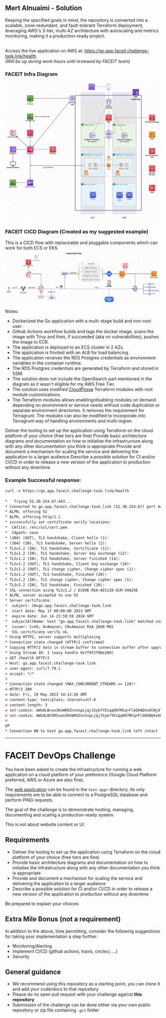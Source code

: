 ## Mert Alnuaimi - Solution
Keeping the specified goals in mind, the repository is converted into a scalable, zone-redundant, and fault-tolerant Terraform deployment, leveraging AWS's 3-tier, multi-AZ architecture with autoscaling and metrics monitoring, making it a production-ready project.

<br>Access the live application on AWS at: https://go.app.faceit.challenge-task.link/health <br>_(Will be up during work hours until reviewed by FACEIT team)_

### FACEIT Infra Diagram
![faceit-infra-diagram](diagrams/faceit_infra.png)

### FACEIT CICD Diagram (Created as my suggested example)
This is a CICD flow with replaceable and pluggable components which can work for both ECS or EKS.
![faceit-cicd-diagram](diagrams/faceit_cicd.png)

Notes:
- Dockerized the Go application with a multi-stage build and non-root user.
- Github Actions workflow builds and tags the docker image, scans the image with Trivy and then, if succeeded (aka no vulnerabilities), pushes the image to ECR.
- The application is deployed to an ECS cluster in 2 AZs.
- The application is fronted with an ALB for load balancing.
- The application receives the RDS Postgres credentials as environment variables in the container runtime.
- The RDS Postgres credentials are generated by Terraform and stored in SSM.
- The solution does not include the OpenSearch part mentioned in the diagram as it wasn't eligible for my AWS Free Tier.
- The solution uses modified [CloudPosse](https://github.com/cloudposse) Terraform modules with root module customizations.
- The Terraform modules allows enabling/disabling modules on demand depending on environment or service needs without code duplication or separate environment directories. It removes the requirement for Terragrunt. The modules can also be modified to incorporate into Terragrunt way of handling environments and multi-region.


Deliver the tooling to set up the application using Terraform on the cloud platform of your choice (free tiers are fine)
Provide basic architecture diagrams and documentation on how to initialise the infrastructure along with any other documentation you think is appropriate
Provide and document a mechanism for scaling the service and delivering the application to a larger audience
Describe a possible solution for CI and/or CI/CD in order to release a new version of the application to production without any downtime
### Example Successful response:
```html
curl -v https://go.app.faceit.challenge-task.link/health                                                                         ✔  49s  app 

*   Trying 52.30.254.67:443...
* Connected to go.app.faceit.challenge-task.link (52.30.254.67) port 443 (#0)
* ALPN, offering h2
* ALPN, offering http/1.1
* successfully set certificate verify locations:
*  CAfile: /etc/ssl/cert.pem
*  CApath: none
* (304) (OUT), TLS handshake, Client hello (1):
* (304) (IN), TLS handshake, Server hello (2):
* TLSv1.2 (IN), TLS handshake, Certificate (11):
* TLSv1.2 (IN), TLS handshake, Server key exchange (12):
* TLSv1.2 (IN), TLS handshake, Server finished (14):
* TLSv1.2 (OUT), TLS handshake, Client key exchange (16):
* TLSv1.2 (OUT), TLS change cipher, Change cipher spec (1):
* TLSv1.2 (OUT), TLS handshake, Finished (20):
* TLSv1.2 (IN), TLS change cipher, Change cipher spec (1):
* TLSv1.2 (IN), TLS handshake, Finished (20):
* SSL connection using TLSv1.2 / ECDHE-RSA-AES128-GCM-SHA256
* ALPN, server accepted to use h2
* Server certificate:
*  subject: CN=go.app.faceit.challenge-task.link
*  start date: May 17 00:00:00 2023 GMT
*  expire date: Jun 14 23:59:59 2024 GMT
*  subjectAltName: host "go.app.faceit.challenge-task.link" matched cert's "go.app.faceit.challenge-task.link"
*  issuer: C=US; O=Amazon; CN=Amazon RSA 2048 M02
*  SSL certificate verify ok.
* Using HTTP2, server supports multiplexing
* Connection state changed (HTTP/2 confirmed)
* Copying HTTP/2 data in stream buffer to connection buffer after upgrade: len=0
* Using Stream ID: 1 (easy handle 0x7f9f2f00e200)
> GET /health HTTP/2
> Host: go.app.faceit.challenge-task.link
> user-agent: curl/7.79.1
> accept: */*
>
* Connection state changed (MAX_CONCURRENT_STREAMS == 128)!
< HTTP/2 200
< date: Fri, 19 May 2023 14:13:20 GMT
< content-type: text/plain; charset=utf-8
< content-length: 3
< set-cookie: AWSALB=oo3HvW09ZnsVxpLjqjJSyk7YE1qq007MCq+FlGOkNQ4sKCWjdl13Zii63E7RpKSVJ5VgAC/gSUD89Fgkiqnf0XgmxWyvhhg4N7ZPrMI4OrPCOXToDJoz4TpsEgRe; Expires=Fri, 26 May 2023 14:13:20 GMT; Path=/
< set-cookie: AWSALBCORS=oo3HvW09ZnsVxpLjqjJSyk7YE1qq007MCq+FlGOkNQ4sKCWjdl13Zii63E7RpKSVJ5VgAC/gSUD89Fgkiqnf0XgmxWyvhhg4N7ZPrMI4OrPCOXToDJoz4TpsEgRe; Expires=Fri, 26 May 2023 14:13:20 GMT; Path=/; SameSite=None; Secure
<
UP
* Connection #0 to host go.app.faceit.challenge-task.link left intact
```

---


# FACEIT DevOps Challenge

You have been asked to create the infrastructure for running a web application on a cloud platform of your preference (Google Cloud Platform preferred, AWS or Azure are also fine).

The [web application](test-app/README.md) can be found in the `test-app/` directory. Its only requirements are to be able to connect to a PostgreSQL database and perform PING requests.    

The goal of the challenge is to demonstrate hosting, managing, documenting and scaling a production-ready system.

This is not about website content or UI.

## Requirements

- Deliver the tooling to set up the application using Terraform on the cloud platform of your choice (free tiers are fine)
- Provide basic architecture diagrams and documentation on how to initialise the infrastructure along with any other documentation you think is appropriate
- Provide and document a mechanism for scaling the service and delivering the application to a larger audience
- Describe a possible solution for CI and/or CI/CD in order to release a new version of the application to production without any downtime

Be prepared to explain your choices

## Extra Mile Bonus (not a requirement)

In addition to the above, time permitting, consider the following suggestions for taking your implementation a step further:

- Monitoring/Alerting
- Implement CI/CD (github actions, travis, circleci, ...)
- Security

## General guidance

- We recommend using this repository as a starting point, you can clone it and add your code/docs to that repository
- Please do no open pull request with your challenge against **this repository**
- Submission of the challenge can be done either via your own public repository or zip file containing `.git` folder

